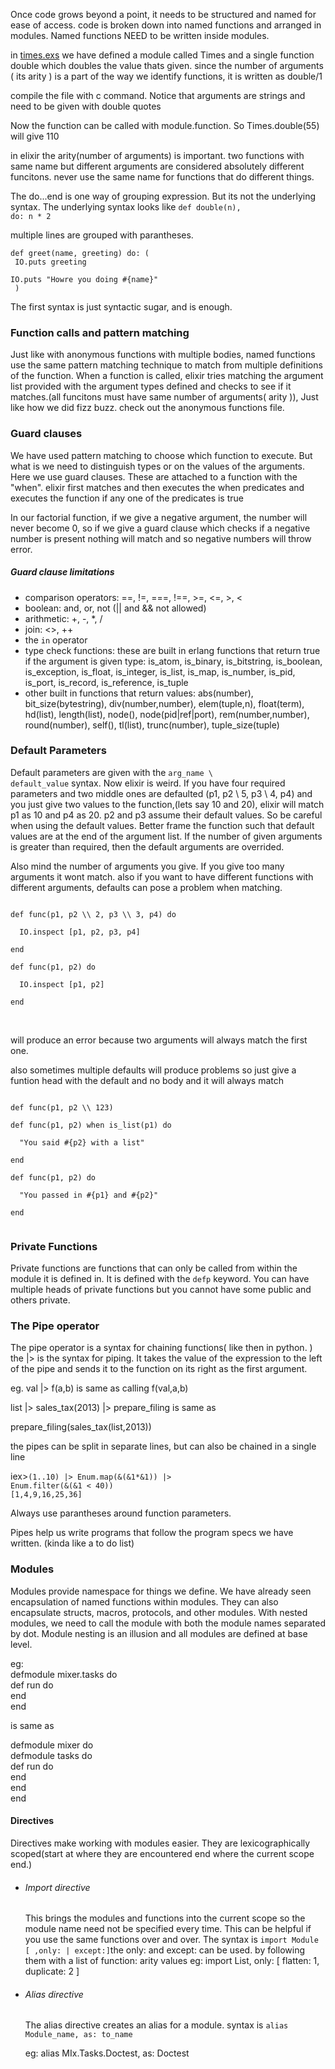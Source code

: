 Once code grows beyond a point, it needs to be structured and named for ease of access. code is broken down into named functions and arranged in modules. Named functions NEED to be written inside modules.


in [times.exs](./times.exs) we have defined a module called Times and a single function double which doubles the value thats given. since the number of arguments ( its arity ) is a part of the way we identify functions, it is written as double/1


compile the file with c command. Notice that arguments are strings and need to be given with double quotes


Now the function can be called with module.function. So Times.double(55) will give 110



in elixir the arity(number of arguments) is important. two functions with same name but different arguments are considered absolutely different funcitons. never use the same name for functions that do different things.




The do...end is one way of grouping expression. But its not the underlying syntax. The underlying syntax looks like <code>def double(n), do: n * 2 </code>

multiple lines are grouped with parantheses.


<code>def greet(name, greeting) do: (<br>
  IO.puts greeting<br>
  IO.puts  "Howre you doing #{name}"<br>
  )</code>



The first syntax is just syntactic sugar, and is enough.


<h3>Function calls and pattern matching</h3>

Just like with anonymous functions with multiple bodies, named functions use the same pattern matching technique to match from multiple definitions of the function. When a function is called, elixir tries matching the argument list provided with the argument types defined and checks to see if it matches.(all funcitons must have same number of arguments( arity )), Just like how we did fizz buzz. check out the anonymous functions file.


<h3>Guard clauses</h3>

We have used pattern matching to choose which function to execute. But what is we need to distinguish types or on the values of the arguments. Here we use guard clauses. These are attached to a function with the "when". elixir first matches and then executes the when predicates and executes the function if any one of the predicates is true




In our factorial function, if we give a negative argument, the number will never become 0, so if we give a guard clause which checks if a negative number is present nothing will match and so negative numbers will throw error.



<h5>Guard clause limitations</h5>

<ul>
  <li>comparison operators: ==, !=, ===, !==, >=, <=, >, < </li>
  <li>boolean: and, or, not (|| and && not allowed)</li>
  <li>arithmetic: +, -, *, /</li>
  <li>join: <>, ++ </li>
  <li>the <code>in</code> operator</li>
  <li>type check functions: these are built in erlang functions that return true if the argument is given type:
  is_atom, is_binary, is_bitstring, is_boolean, is_exception, is_float, is_integer, is_list, is_map, is_number, is_pid, is_port, is_record, is_reference, is_tuple</li>
  <li>other built in functions that return values:  abs(number), bit_size(bytestring), div(number,number), elem(tuple,n), float(term), hd(list), length(list), node(), node(pid|ref|port), rem(number,number), round(number), self(), tl(list), trunc(number), tuple_size(tuple)</li>
</ul>




<h3>Default Parameters</h3>

Default parameters are given with the <code>arg_name \\ default_value</code> syntax. Now elixir is weird. If you have four required parameters and two middle ones are defaulted (p1, p2 \\ 5, p3 \\ 4, p4) and you just give two values to the function,(lets say 10 and 20), elixir will match p1 as 10 and p4 as 20. p2 and p3 assume their default values. So be careful when using the default values. Better frame the function such that default values are at the end of the argument list. If the number of given arguments is greater than required, then the default arguments are overrided.


Also mind the number of arguments you give. If you give too many arguments it wont match. also if you want to have different functions with different arguments, defaults can pose a problem when matching.


<code>
def func(p1, p2 \\ 2, p3 \\ 3, p4) do<br>
  IO.inspect [p1, p2, p3, p4]<br>
end<br>
def func(p1, p2) do<br>
  IO.inspect [p1, p2]<br>
end<br>
</code>
<br>

will produce an error because two arguments will always match the first one.






also sometimes multiple defaults will produce problems so just give a funtion head with the default and no body and it will always match


<code>
def func(p1, p2 \\ 123)<br>
def func(p1, p2) when is_list(p1) do<br>
  "You said #{p2} with a list"<br>
end<br>
def func(p1, p2) do<br>
  "You passed in #{p1} and #{p2}"<br>
end<br>
</code>



<h3>Private Functions</h3>

Private functions are functions that can only be called from within the module it is defined in. It is defined with the <code>defp</code> keyword. You can have multiple heads of private functions but you cannot have some public and others private.




<h3>The Pipe operator</h3>

The pipe operator is a syntax for chaining functions( like then in python. ) the |> is the syntax for piping.
It takes the value of the expression to the left of the pipe and sends it to the function on its right as the first argument.

eg. val |> f(a,b) is same as calling f(val,a,b)
<br>

list |> sales_tax(2013) |> prepare_filing  is same as

prepare_filing(sales_tax(list,2013))


the pipes can be split in separate  lines, but can also be chained in a single line


iex><code>(1..10) |> Enum.map(&(&1*&1)) |> Enum.filter(&(&1 < 40))</code><br>
<code>[1,4,9,16,25,36]</code>


Always use parantheses around function parameters.

Pipes help us write programs that follow the program specs we have written. (kinda like a  to do list)





<h3>Modules</h3>

Modules provide namespace for things we define. We have already seen encapsulation of named functions within modules. They can also encapsulate structs, macros, protocols, and other modules. With nested modules, we need to call the module with both the module names separated by dot. Module nesting is an illusion and all modules are defined at base level.


eg: <br>
defmodule mixer.tasks do<br>
  def run do<br>
  end<br>
end<br>

is same as

defmodule mixer do<br>
  defmodule tasks do<br>
    def run do<br>
    end<br>
  end<br>
end<br>




<h4>Directives</h4>

Directives make working with modules easier. They are lexicographically scoped(start at where they are encountered end where the current scope end.)


<ul>
  <li><h6>Import directive</h6> This brings the modules and functions into the current scope so the module name need not be specified every time. This can be helpful if you use the same functions over and over. The syntax is <code>import Module [ ,only: | except:]</code>the only: and except: can be used. by following them with a list of function: arity values
  eg: import List, only: [ flatten: 1, duplicate: 2 ]
  </li>

  <li>
  <h6>Alias directive</h6>
  The alias directive creates an alias for a module.
  syntax is <code>alias Module_name, as: to_name</code>

  eg: alias MIx.Tasks.Doctest, as: Doctest

  </li>
</ul>







<!--  -->

